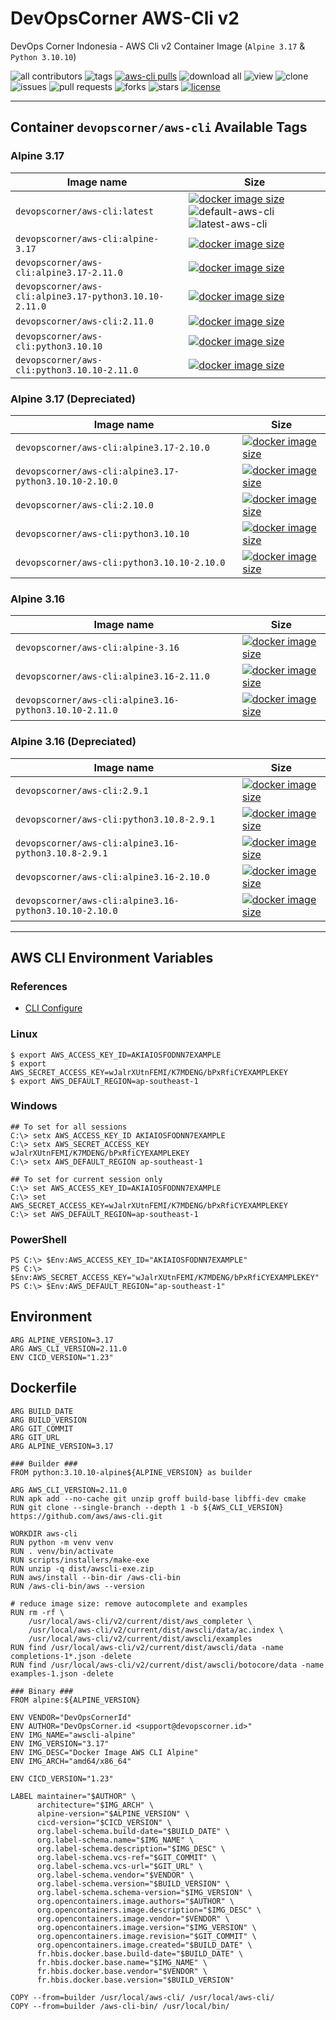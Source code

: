 # DevOpsCorner AWS-Cli v2

DevOps Corner Indonesia - AWS Cli v2 Container Image (`Alpine 3.17` & `Python 3.10.10`)

![all contributors](https://img.shields.io/github/contributors/devopscorner/devopscorner-container)
![tags](https://img.shields.io/github/v/tag/devopscorner/devopscorner-container?sort=semver)
[![aws-cli pulls](https://img.shields.io/docker/pulls/devopscorner/aws-cli.svg?label=aws-cli%20pulls&logo=docker)](https://hub.docker.com/r/devopscorner/aws-cli/)
![download all](https://img.shields.io/github/downloads/devopscorner/devopscorner-container/total.svg)
![view](https://views.whatilearened.today/views/github/devopscorner/devopscorner-container.svg)
![clone](https://img.shields.io/badge/dynamic/json?color=success&label=clone&query=count&url=https://raw.githubusercontent.com/devopscorner/devopscorner-container/master/clone.json?raw=True&logo=github)
![issues](https://img.shields.io/github/issues/devopscorner/devopscorner-container)
![pull requests](https://img.shields.io/github/issues-pr/devopscorner/devopscorner-container)
![forks](https://img.shields.io/github/forks/devopscorner/devopscorner-container)
![stars](https://img.shields.io/github/stars/devopscorner/devopscorner-container)
[![license](https://img.shields.io/github/license/devopscorner/devopscorner-container)](https://img.shields.io/github/license/devopscorner/devopscorner-container)

---

## Container `devopscorner/aws-cli` Available Tags

### Alpine 3.17

| Image name | Size |
|------------|------|
| `devopscorner/aws-cli:latest` | [![docker image size](https://img.shields.io/docker/image-size/devopscorner/aws-cli/latest.svg?label=Image%20size&logo=docker)](https://hub.docker.com/repository/docker/devopscorner/aws-cli/tags?page=1&ordering=last_updated&name=latest) ![default-aws-cli](https://img.shields.io/static/v1?label=latest&message=default&color=brightgreen) ![latest-aws-cli](https://img.shields.io/static/v1?label=latest&message=alpine&color=orange) |
| `devopscorner/aws-cli:alpine-3.17` | [![docker image size](https://img.shields.io/docker/image-size/devopscorner/aws-cli/alpine-3.17.svg?label=Image%20size&logo=docker)](https://hub.docker.com/repository/docker/devopscorner/aws-cli/tags?page=1&ordering=last_updated&name=alpine-3.17) |
| `devopscorner/aws-cli:alpine3.17-2.11.0` | [![docker image size](https://img.shields.io/docker/image-size/devopscorner/aws-cli/alpine3.17-2.11.0.svg?label=Image%20size&logo=docker)](https://hub.docker.com/repository/docker/devopscorner/aws-cli/tags?page=1&ordering=last_updated&name=alpine3.17-2.11.0) |
| `devopscorner/aws-cli:alpine3.17-python3.10.10-2.11.0` | [![docker image size](https://img.shields.io/docker/image-size/devopscorner/aws-cli/alpine3.17-2.11.0.svg?label=Image%20size&logo=docker)](https://hub.docker.com/repository/docker/devopscorner/aws-cli/tags?page=1&ordering=last_updated&name=alpine3.17-2.11.0) |
| `devopscorner/aws-cli:2.11.0` | [![docker image size](https://img.shields.io/docker/image-size/devopscorner/aws-cli/2.11.0.svg?label=Image%20size&logo=docker)](https://hub.docker.com/repository/docker/devopscorner/aws-cli/tags?page=1&ordering=last_updated&name=2.11.0) |
| `devopscorner/aws-cli:python3.10.10` | [![docker image size](https://img.shields.io/docker/image-size/devopscorner/aws-cli/python3.10.10.svg?label=Image%20size&logo=docker)](https://hub.docker.com/repository/docker/devopscorner/aws-cli/tags?page=1&ordering=last_updated&name=python3.10.10) |
| `devopscorner/aws-cli:python3.10.10-2.11.0` | [![docker image size](https://img.shields.io/docker/image-size/devopscorner/aws-cli/python3.10.10-2.11.0.svg?label=Image%20size&logo=docker)](https://hub.docker.com/repository/docker/devopscorner/aws-cli/tags?page=1&ordering=last_updated&name=python3.10.10-2.11.0) |


### Alpine 3.17 (Depreciated)

| Image name | Size |
|------------|------|
| `devopscorner/aws-cli:alpine3.17-2.10.0` | [![docker image size](https://img.shields.io/docker/image-size/devopscorner/aws-cli/alpine3.17-2.10.0.svg?label=Image%20size&logo=docker)](https://hub.docker.com/repository/docker/devopscorner/aws-cli/tags?page=1&ordering=last_updated&name=alpine3.17-2.10.0) |
| `devopscorner/aws-cli:alpine3.17-python3.10.10-2.10.0` | [![docker image size](https://img.shields.io/docker/image-size/devopscorner/aws-cli/alpine3.17-2.10.0.svg?label=Image%20size&logo=docker)](https://hub.docker.com/repository/docker/devopscorner/aws-cli/tags?page=1&ordering=last_updated&name=alpine3.17-2.10.0) |
| `devopscorner/aws-cli:2.10.0` | [![docker image size](https://img.shields.io/docker/image-size/devopscorner/aws-cli/2.10.0.svg?label=Image%20size&logo=docker)](https://hub.docker.com/repository/docker/devopscorner/aws-cli/tags?page=1&ordering=last_updated&name=2.10.0) |
| `devopscorner/aws-cli:python3.10.10` | [![docker image size](https://img.shields.io/docker/image-size/devopscorner/aws-cli/python3.10.10.svg?label=Image%20size&logo=docker)](https://hub.docker.com/repository/docker/devopscorner/aws-cli/tags?page=1&ordering=last_updated&name=python3.10.10) |
| `devopscorner/aws-cli:python3.10.10-2.10.0` | [![docker image size](https://img.shields.io/docker/image-size/devopscorner/aws-cli/python3.10.10-2.10.0.svg?label=Image%20size&logo=docker)](https://hub.docker.com/repository/docker/devopscorner/aws-cli/tags?page=1&ordering=last_updated&name=python3.10.10-2.10.0) |


### Alpine 3.16

| Image name | Size |
|------------|------|
| `devopscorner/aws-cli:alpine-3.16` | [![docker image size](https://img.shields.io/docker/image-size/devopscorner/aws-cli/alpine-3.16.svg?label=Image%20size&logo=docker)](https://hub.docker.com/repository/docker/devopscorner/aws-cli/tags?page=1&ordering=last_updated&name=alpine-3.16) |
| `devopscorner/aws-cli:alpine3.16-2.11.0` | [![docker image size](https://img.shields.io/docker/image-size/devopscorner/aws-cli/alpine3.16-2.11.0.svg?label=Image%20size&logo=docker)](https://hub.docker.com/repository/docker/devopscorner/aws-cli/tags?page=1&ordering=last_updated&name=alpine3.16-2.11.0) |
| `devopscorner/aws-cli:alpine3.16-python3.10.10-2.11.0` | [![docker image size](https://img.shields.io/docker/image-size/devopscorner/aws-cli/alpine3.16-2.11.0.svg?label=Image%20size&logo=docker)](https://hub.docker.com/repository/docker/devopscorner/aws-cli/tags?page=1&ordering=last_updated&name=alpine3.16-2.11.0) |


### Alpine 3.16 (Depreciated)

| Image name | Size |
|------------|------|
| `devopscorner/aws-cli:2.9.1` | [![docker image size](https://img.shields.io/docker/image-size/devopscorner/aws-cli/2.9.1.svg?label=Image%20size&logo=docker)](https://hub.docker.com/repository/docker/devopscorner/aws-cli/tags?page=1&ordering=last_updated&name=2.9.1) |
| `devopscorner/aws-cli:python3.10.8-2.9.1` | [![docker image size](https://img.shields.io/docker/image-size/devopscorner/aws-cli/python3.10.8-2.9.1.svg?label=Image%20size&logo=docker)](https://hub.docker.com/repository/docker/devopscorner/aws-cli/tags?page=1&ordering=last_updated&name=python3.10.8-2.9.1) |
| `devopscorner/aws-cli:alpine3.16-python3.10.8-2.9.1` | [![docker image size](https://img.shields.io/docker/image-size/devopscorner/aws-cli/alpine3.16-python3.10.8-2.9.1.svg?label=Image%20size&logo=docker)](https://hub.docker.com/repository/docker/devopscorner/aws-cli/tags?page=1&ordering=last_updated&name=alpine3.16-python3.10.8-2.9.1) |
| `devopscorner/aws-cli:alpine3.16-2.10.0` | [![docker image size](https://img.shields.io/docker/image-size/devopscorner/aws-cli/alpine3.16-2.10.0.svg?label=Image%20size&logo=docker)](https://hub.docker.com/repository/docker/devopscorner/aws-cli/tags?page=1&ordering=last_updated&name=alpine3.16-2.10.0) |
| `devopscorner/aws-cli:alpine3.16-python3.10.10-2.10.0` | [![docker image size](https://img.shields.io/docker/image-size/devopscorner/aws-cli/alpine3.16-2.10.0.svg?label=Image%20size&logo=docker)](https://hub.docker.com/repository/docker/devopscorner/aws-cli/tags?page=1&ordering=last_updated&name=alpine3.16-2.10.0) |

---

## AWS CLI Environment Variables

### References
 - [CLI Configure](https://docs.aws.amazon.com/cli/latest/userguide/cli-configure-envvars.html)

### Linux
```
$ export AWS_ACCESS_KEY_ID=AKIAIOSFODNN7EXAMPLE
$ export AWS_SECRET_ACCESS_KEY=wJalrXUtnFEMI/K7MDENG/bPxRfiCYEXAMPLEKEY
$ export AWS_DEFAULT_REGION=ap-southeast-1
```

### Windows
```
## To set for all sessions
C:\> setx AWS_ACCESS_KEY_ID AKIAIOSFODNN7EXAMPLE
C:\> setx AWS_SECRET_ACCESS_KEY wJalrXUtnFEMI/K7MDENG/bPxRfiCYEXAMPLEKEY
C:\> setx AWS_DEFAULT_REGION ap-southeast-1

## To set for current session only
C:\> set AWS_ACCESS_KEY_ID=AKIAIOSFODNN7EXAMPLE
C:\> set AWS_SECRET_ACCESS_KEY=wJalrXUtnFEMI/K7MDENG/bPxRfiCYEXAMPLEKEY
C:\> set AWS_DEFAULT_REGION=ap-southeast-1
```

### PowerShell

```
PS C:\> $Env:AWS_ACCESS_KEY_ID="AKIAIOSFODNN7EXAMPLE"
PS C:\> $Env:AWS_SECRET_ACCESS_KEY="wJalrXUtnFEMI/K7MDENG/bPxRfiCYEXAMPLEKEY"
PS C:\> $Env:AWS_DEFAULT_REGION="ap-southeast-1"
```

## Environment

```docker
ARG ALPINE_VERSION=3.17
ARG AWS_CLI_VERSION=2.11.0
ENV CICD_VERSION="1.23"
```

## Dockerfile

```docker
ARG BUILD_DATE
ARG BUILD_VERSION
ARG GIT_COMMIT
ARG GIT_URL
ARG ALPINE_VERSION=3.17

### Builder ###
FROM python:3.10.10-alpine${ALPINE_VERSION} as builder

ARG AWS_CLI_VERSION=2.11.0
RUN apk add --no-cache git unzip groff build-base libffi-dev cmake
RUN git clone --single-branch --depth 1 -b ${AWS_CLI_VERSION} https://github.com/aws/aws-cli.git

WORKDIR aws-cli
RUN python -m venv venv
RUN . venv/bin/activate
RUN scripts/installers/make-exe
RUN unzip -q dist/awscli-exe.zip
RUN aws/install --bin-dir /aws-cli-bin
RUN /aws-cli-bin/aws --version

# reduce image size: remove autocomplete and examples
RUN rm -rf \
    /usr/local/aws-cli/v2/current/dist/aws_completer \
    /usr/local/aws-cli/v2/current/dist/awscli/data/ac.index \
    /usr/local/aws-cli/v2/current/dist/awscli/examples
RUN find /usr/local/aws-cli/v2/current/dist/awscli/data -name completions-1*.json -delete
RUN find /usr/local/aws-cli/v2/current/dist/awscli/botocore/data -name examples-1.json -delete

### Binary ###
FROM alpine:${ALPINE_VERSION}

ENV VENDOR="DevOpsCornerId"
ENV AUTHOR="DevOpsCorner.id <support@devopscorner.id>"
ENV IMG_NAME="awscli-alpine"
ENV IMG_VERSION="3.17"
ENV IMG_DESC="Docker Image AWS CLI Alpine"
ENV IMG_ARCH="amd64/x86_64"

ENV CICD_VERSION="1.23"

LABEL maintainer="$AUTHOR" \
      architecture="$IMG_ARCH" \
      alpine-version="$ALPINE_VERSION" \
      cicd-version="$CICD_VERSION" \
      org.label-schema.build-date="$BUILD_DATE" \
      org.label-schema.name="$IMG_NAME" \
      org.label-schema.description="$IMG_DESC" \
      org.label-schema.vcs-ref="$GIT_COMMIT" \
      org.label-schema.vcs-url="$GIT_URL" \
      org.label-schema.vendor="$VENDOR" \
      org.label-schema.version="$BUILD_VERSION" \
      org.label-schema.schema-version="$IMG_VERSION" \
      org.opencontainers.image.authors="$AUTHOR" \
      org.opencontainers.image.description="$IMG_DESC" \
      org.opencontainers.image.vendor="$VENDOR" \
      org.opencontainers.image.version="$IMG_VERSION" \
      org.opencontainers.image.revision="$GIT_COMMIT" \
      org.opencontainers.image.created="$BUILD_DATE" \
      fr.hbis.docker.base.build-date="$BUILD_DATE" \
      fr.hbis.docker.base.name="$IMG_NAME" \
      fr.hbis.docker.base.vendor="$VENDOR" \
      fr.hbis.docker.base.version="$BUILD_VERSION"

COPY --from=builder /usr/local/aws-cli/ /usr/local/aws-cli/
COPY --from=builder /aws-cli-bin/ /usr/local/bin/
```
